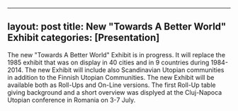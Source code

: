  ---
layout: post 
title:  New "Towards A Better World" Exhibit 
categories: [Presentation] 
 ---
The new "Towards A Better World" Exhibit is in progress. It will replace the 1985 exhibit that was on display in 40 cities and in 9 countries during 1984-2014. The new Exhibit will include also Scandinavian Utopian communities in addition to the Finnish Utopian Communities. The new Exhibit will be  available both as Roll-Ups and On-Line versions. The first Roll-Up table giving background and a short overview was displyed at the Cluj-Napoca Utopian conference in Romania on 3-7 July. 
